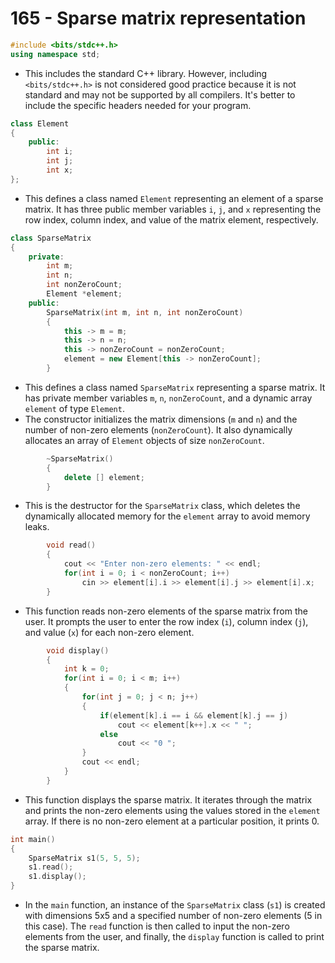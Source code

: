 # 165 - Sparse matrix representation

```cpp
#include <bits/stdc++.h>
using namespace std;
```
- This includes the standard C++ library. However, including `<bits/stdc++.h>` is not considered good practice because it is not standard and may not be supported by all compilers. It's better to include the specific headers needed for your program.

```cpp
class Element
{
    public:
        int i;
        int j;
        int x;
};
```
- This defines a class named `Element` representing an element of a sparse matrix. It has three public member variables `i`, `j`, and `x` representing the row index, column index, and value of the matrix element, respectively.

```cpp
class SparseMatrix
{
    private:
        int m;
        int n;
        int nonZeroCount;
        Element *element;
    public:
        SparseMatrix(int m, int n, int nonZeroCount)
        {
            this -> m = m;
            this -> n = n;
            this -> nonZeroCount = nonZeroCount;
            element = new Element[this -> nonZeroCount];
        }
```
- This defines a class named `SparseMatrix` representing a sparse matrix. It has private member variables `m`, `n`, `nonZeroCount`, and a dynamic array `element` of type `Element`.
- The constructor initializes the matrix dimensions (`m` and `n`) and the number of non-zero elements (`nonZeroCount`). It also dynamically allocates an array of `Element` objects of size `nonZeroCount`.

```cpp
        ~SparseMatrix()
        {
            delete [] element;
        }
```
- This is the destructor for the `SparseMatrix` class, which deletes the dynamically allocated memory for the `element` array to avoid memory leaks.

```cpp
        void read()
        {
            cout << "Enter non-zero elements: " << endl;
            for(int i = 0; i < nonZeroCount; i++)
                cin >> element[i].i >> element[i].j >> element[i].x;
        }
```
- This function reads non-zero elements of the sparse matrix from the user. It prompts the user to enter the row index (`i`), column index (`j`), and value (`x`) for each non-zero element.

```cpp
        void display()
        {
            int k = 0;
            for(int i = 0; i < m; i++)
            {
                for(int j = 0; j < n; j++)
                {
                    if(element[k].i == i && element[k].j == j)
                        cout << element[k++].x << " ";
                    else 
                        cout << "0 ";
                }
                cout << endl;
            }
        }
```
- This function displays the sparse matrix. It iterates through the matrix and prints the non-zero elements using the values stored in the `element` array. If there is no non-zero element at a particular position, it prints 0.

```cpp
int main()
{
    SparseMatrix s1(5, 5, 5);
    s1.read();
    s1.display();
}
```
- In the `main` function, an instance of the `SparseMatrix` class (`s1`) is created with dimensions 5x5 and a specified number of non-zero elements (5 in this case). The `read` function is then called to input the non-zero elements from the user, and finally, the `display` function is called to print the sparse matrix.